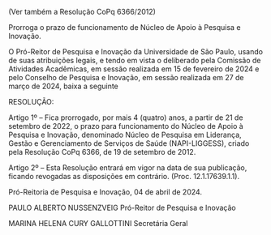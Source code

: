 (Ver também a Resolução CoPq 6366/2012)

Prorroga o prazo de funcionamento de Núcleo de Apoio à Pesquisa e Inovação.

O Pró-Reitor de Pesquisa e Inovação da Universidade de São Paulo, usando de suas atribuições legais, e tendo em vista o deliberado pela Comissão de Atividades Acadêmicas, em sessão realizada em 15 de fevereiro de 2024 e pelo Conselho de Pesquisa e Inovação, em sessão realizada em 27 de março de 2024, baixa a seguinte

RESOLUÇÃO:

Artigo 1º – Fica prorrogado, por mais 4 (quatro) anos, a partir de 21 de setembro de 2022, o prazo para funcionamento do Núcleo de Apoio à Pesquisa e Inovação, denominado Núcleo de Pesquisa em Liderança, Gestão e Gerenciamento de Serviços de Saúde (NAPI-LIGGESS), criado pela Resolução CoPq 6366, de 19 de setembro de 2012.

Artigo 2º – Esta Resolução entrará em vigor na data de sua publicação, ficando revogadas as disposições em contrário. (Proc. 12.1.17639.1.1).

Pró-Reitoria de Pesquisa e Inovação, 04 de abril de 2024.

PAULO ALBERTO NUSSENZVEIG
Pró-Reitor de Pesquisa e Inovação

MARINA HELENA CURY GALLOTTINI
Secretária Geral